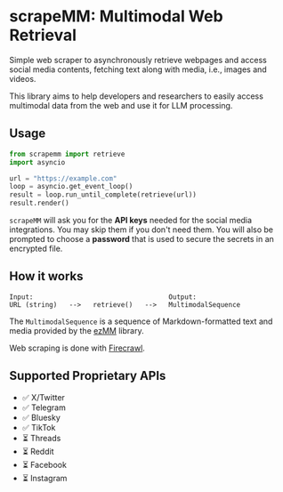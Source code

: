 # scrapeMM: Multimodal Web Retrieval
Simple web scraper to asynchronously retrieve webpages and access social media contents, fetching text along with media, i.e., images and videos.

This library aims to help developers and researchers to easily access multimodal data from the web and use it for LLM processing.

## Usage
```python
from scrapemm import retrieve
import asyncio

url = "https://example.com"
loop = asyncio.get_event_loop()
result = loop.run_until_complete(retrieve(url))
result.render()
```
`scrapeMM` will ask you for the **API keys** needed for the social media integrations. You may skip them if you don't need them. 
You will also be prompted to choose a **password** that is used to secure the secrets in an encrypted file.

## How it works
```
Input:                                  Output:
URL (string)   -->   retrieve()   -->   MultimodalSequence
```
The `MultimodalSequence` is a sequence of Markdown-formatted text and media provided by the [ezMM](https://github.com/multimodal-ai-lab/ezmm) library.

Web scraping is done with [Firecrawl](https://github.com/mendableai/firecrawl).

## Supported Proprietary APIs
- ✅ X/Twitter
- ✅ Telegram
- ✅ Bluesky
- ✅ TikTok
- ⏳ Threads
- ⏳ Reddit
- ⏳ Facebook
- ⏳ Instagram
